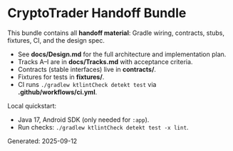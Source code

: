 # CryptoTrader Handoff Bundle

This bundle contains all **handoff material**: Gradle wiring, contracts, stubs, fixtures, CI, and the design spec.

- See **docs/Design.md** for the full architecture and implementation plan.
- Tracks A–I are in **docs/Tracks.md** with acceptance criteria.
- Contracts (stable interfaces) live in **contracts/**.
- Fixtures for tests in **fixtures/**.
- CI runs `./gradlew ktlintCheck detekt test` via **.github/workflows/ci.yml**.

Local quickstart:
- Java 17, Android SDK (only needed for `:app`).
- Run checks: `./gradlew ktlintCheck detekt test -x lint`.

Generated: 2025-09-12
